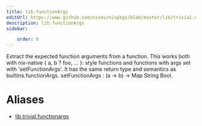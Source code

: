 ```yaml
---
title: lib.functionArgs
editUrl: https://www.github.com/nixos/nixpkgs/blob/master/lib/trivial.nix#L589C18
description: lib.functionArgs
sidebar:

    order: 8
---
```


Extract the expected function arguments from a function.
This works both with nix-native { a, b ? foo, ... }: style
functions and functions with args set with 'setFunctionArgs'. It
has the same return type and semantics as builtins.functionArgs.
setFunctionArgs : (a → b) → Map String Bool.


# Aliases

- [lib.trivial.functionargs](/nix-doc-comments/reference/lib/trivial/lib-trivial-functionargs)


